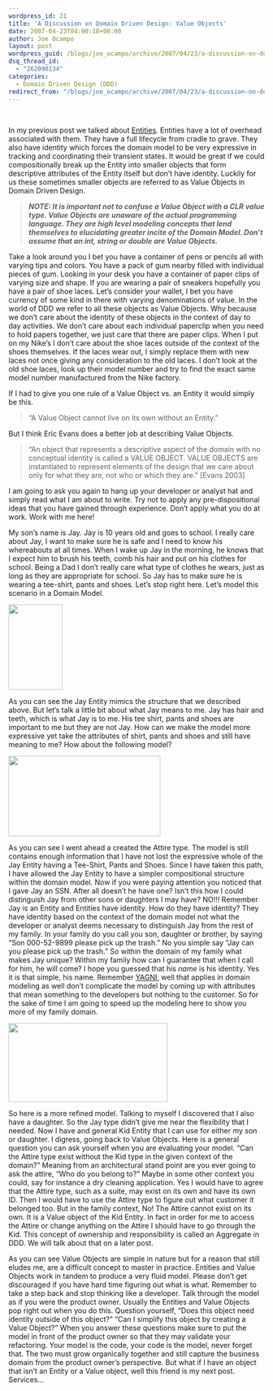 ```yaml
---
wordpress_id: 21
title: 'A Discussion on Domain Driven Design: Value Objects'
date: 2007-04-23T04:00:18+00:00
author: Joe Ocampo
layout: post
wordpress_guid: /blogs/joe_ocampo/archive/2007/04/23/a-discussion-on-domain-driven-design-value-objects.aspx
dsq_thread_id:
  - "262090134"
categories:
  - Domain Driven Design (DDD)
redirect_from: "/blogs/joe_ocampo/archive/2007/04/23/a-discussion-on-domain-driven-design-value-objects.aspx/"
---
```

&nbsp;

In my previous post we talked about <a href="https://lostechies.com/blogs/joe_ocampo/archive/2007/04/14/a-discussion-on-domain-driven-design-entities.aspx" target="_blank">Entities</a>. Entities have a lot of overhead associated with them. They have a full lifecycle from cradle to grave. They also have identity which forces the domain model to be very expressive in tracking and coordinating their transient states. It would be great if we could compositionally break up the Entity into smaller objects that form descriptive attributes of the Entity itself but don’t have identity. Luckily for us these sometimes smaller objects are referred to as Value Objects in Domain Driven Design.

> **_NOTE: It is important not to confuse a Value Object with a CLR value type. Value Objects are unaware of the actual programming language. They are high level modeling concepts that lend themselves to elucidating greater incite of the Domain Model. Don’t assume that an int, string or double are Value Objects._**

Take a look around you I bet you have a container of pens or pencils all with varying tips and colors. You have a pack of gum nearby filled with individual pieces of gum. Looking in your desk you have a container of paper clips of varying size and shape. If you are wearing a pair of sneakers hopefully you have a pair of shoe laces. Let’s consider your wallet, I bet you have currency of some kind in there with varying denominations of value. In the world of DDD we refer to all these objects as Value Objects. Why because we don’t care about the identity of these objects in the context of day to day activities. We don’t care about each individual paperclip when you need to hold papers together, we just care that there are paper clips. When I put on my Nike’s I don’t care about the shoe laces outside of the context of the shoes themselves. If the laces wear out, I simply replace them with new laces not once giving any consideration to the old laces. I don’t look at the old shoe laces, look up their model number and try to find the exact same model number manufactured from the Nike factory.

If I had to give you one rule of a Value Object vs. an Entity it would simply be this.

> &#8220;A Value Object cannot live on its own without an Entity.&#8221;

But I think Eric Evans does a better job at describing Value Objects.

> “An object that represents a descriptive aspect of the domain with no conceptual identity is called a VALUE OBJECT. VALUE OBJECTS are instantiated to represent elements of the design that we care about only for what they are, not who or which they are.” [Evans 2003]

I am going to ask you again to hang up your developer or analyst hat and simply read what I am about to write. Try not to apply any pre-dispositional ideas that you have gained through experience. Don’t apply what you do at work. Work with me here!

My son’s name is Jay. Jay is 10 years old and goes to school. I really care about Jay, I want to make sure he is safe and I need to know his whereabouts at all times. When I wake up Jay in the morning, he knows that I expect him to brush his teeth, comb his hair and put on his clothes for school. Being a Dad I don’t really care what type of clothes he wears, just as long as they are appropriate for school. So Jay has to make sure he is wearing a tee-shirt, pants and shoes. Let’s stop right here. Let’s model this scenario in a Domain Model.

<img src="https://lostechies.com/content/joeocampo/uploads/2011/03/ADiscussiononDomainDrivenDesignValueObje_1C47/clip_image002.jpg" alt="" width="106" height="168" />

As you can see the Jay Entity mimics the structure that we described above. But let’s talk a little bit about what Jay means to me. Jay has hair and teeth, which is what Jay is to me. His tee shirt, pants and shoes are important to me but they are not Jay. How can we make the model more expressive yet take the attributes of shirt, pants and shoes and still have meaning to me? How about the following model?

<img src="https://lostechies.com/content/joeocampo/uploads/2011/03/ADiscussiononDomainDrivenDesignValueObje_1C47/clip_image004.jpg" alt="" width="299" height="158" />

As you can see I went ahead a created the Attire type. The model is still contains enough information that I have not lost the expressive whole of the Jay Entity having a Tee-Shirt, Pants and Shoes. Since I have taken this path, I have allowed the Jay Entity to have a simpler compositional structure within the domain model. Now if you were paying attention you noticed that I gave Jay an SSN. After all doesn’t he have one? Isn’t this how I could distinguish Jay from other sons or daughters I may have? NO!!! Remember Jay is an Entity and Entities have identity. How do they have identity? They have identity based on the context of the domain model not what the developer or analyst deems necessary to distinguish Jay from the rest of my family. In your family do you call you son, daughter or brother, by saying “Son 000-52-9899 please pick up the trash.” No you simple say “Jay can you please pick up the trash.” So within the domain of my family what makes Jay unique? Within my family how can I guarantee that when I call for him, he will come? I hope you guessed that his _name_ is his identity. Yes it is that simple, his name. Remember <a href="http://en.wikipedia.org/wiki/You_Ain't_Gonna_Need_It" target="_blank">YAGNI</a>, well that applies in domain modeling as well don’t complicate the model by coming up with attributes that mean something to the developers but nothing to the customer. So for the sake of time I am going to speed up the modeling here to show you more of my family domain.

<img src="https://lostechies.com/content/joeocampo/uploads/2011/03/ADiscussiononDomainDrivenDesignValueObje_1C47/clip_image006.jpg" alt="" width="313" height="155" />

So here is a more refined model. Talking to myself I discovered that I also have a daughter. So the Jay type didn’t give me near the flexibility that I needed. Now I have and general Kid Entity that I can use for either my son or daughter. I digress, going back to Value Objects. Here is a general question you can ask yourself when you are evaluating your model. &#8220;Can the Attire type exist without the Kid type in the given context of the domain?&#8221; Meaning from an architectural stand point are you ever going to ask the attire, “Who do you belong to?” Maybe in some other context you could, say for instance a dry cleaning application. Yes I would have to agree that the Attire type, such as a suite, may exist on its own and have its own ID. Then I would have to use the Attire type to figure out what customer it belonged too. But in the family context, No! The Attire cannot exist on its own. It is a Value object of the Kid Entity. In fact in order for me to access the Attire or change anything on the Attire I should have to go through the Kid. This concept of ownership and responsibility is called an Aggregate in DDD. We will talk about that on a later post.

As you can see Value Objects are simple in nature but for a reason that still eludes me, are a difficult concept to master in practice. Entities and Value Objects work in tandem to produce a very fluid model. Please don’t get discouraged if you have hard time figuring out what is what. Remember to take a step back and stop thinking like a developer. Talk through the model as if you were the product owner. Usually the Entities and Value Objects pop right out when you do this. Question yourself, “Does this object need identity outside of this object?” “Can I simplify this object by creating a Value Object?” When you answer these questions make sure to put the model in front of the product owner so that they may validate your refactoring. Your model is the code, your code is the model, never forget that. The two must grow organically together and still capture the business domain from the product owner’s perspective. But what if I have an object that isn’t an Entity or a Value object, well this friend is my next post. Services…